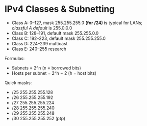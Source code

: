 # IPv4 Classes & Subnetting

- Class A: 0–127, mask 255.255.255.0 **(for /24)** is typical for LANs; *classful A default* is 255.0.0.0
- Class B: 128–191, default mask 255.255.0.0
- Class C: 192–223, default mask 255.255.255.0
- Class D: 224–239 multicast
- Class E: 240–255 research

Formulas:
- Subnets = 2^n  (n = borrowed bits)
- Hosts per subnet = 2^h − 2 (h = host bits)

Quick masks:
- /25 255.255.255.128
- /26 255.255.255.192
- /27 255.255.255.224
- /28 255.255.255.240
- /29 255.255.255.248
- /30 255.255.255.252 (ptp)